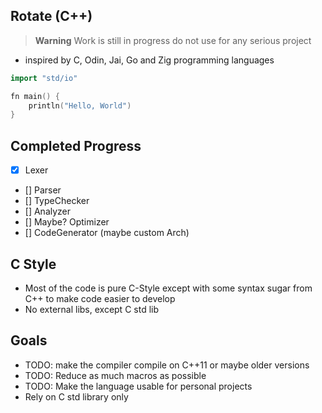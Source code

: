 
## Rotate (C++)
> **Warning** Work is still in progress do not use for any serious project 
- inspired by C, Odin, Jai, Go and Zig programming languages

```cpp
import "std/io"

fn main() {
    println("Hello, World")
}
```


## Completed Progress
- [x] Lexer
- [] Parser
- [] TypeChecker 
- [] Analyzer 
- [] Maybe? Optimizer
- [] CodeGenerator (maybe custom Arch) 

## C Style 
- Most of the code is pure C-Style except with some syntax sugar from C++ to make code easier to develop
- No external libs, except C std lib


## Goals
- TODO: make the compiler compile on C++11 or maybe older versions
- TODO: Reduce as much macros as possible
- TODO: Make the language usable for personal projects 
- Rely on C std library only
